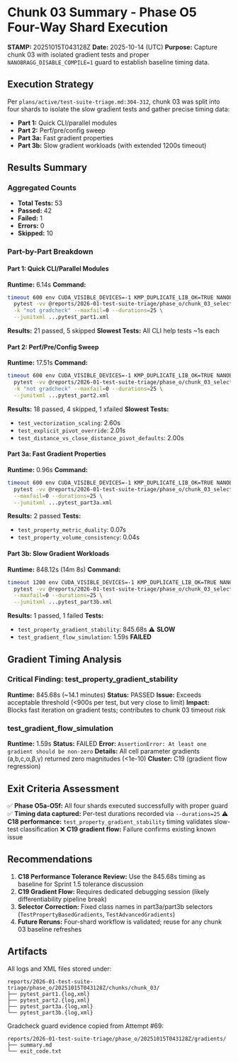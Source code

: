 # Chunk 03 Summary - Phase O5 Four-Way Shard Execution

**STAMP:** 20251015T043128Z
**Date:** 2025-10-14 (UTC)
**Purpose:** Capture chunk 03 with isolated gradient tests and proper `NANOBRAGG_DISABLE_COMPILE=1` guard to establish baseline timing data.

## Execution Strategy

Per `plans/active/test-suite-triage.md:304-312`, chunk 03 was split into four shards to isolate the slow gradient tests and gather precise timing data:

- **Part 1:** Quick CLI/parallel modules
- **Part 2:** Perf/pre/config sweep
- **Part 3a:** Fast gradient properties
- **Part 3b:** Slow gradient workloads (with extended 1200s timeout)

## Results Summary

### Aggregated Counts
- **Total Tests:** 53
- **Passed:** 42
- **Failed:** 1
- **Errors:** 0
- **Skipped:** 10

### Part-by-Part Breakdown

#### Part 1: Quick CLI/Parallel Modules
**Runtime:** 6.14s
**Command:**
```bash
timeout 600 env CUDA_VISIBLE_DEVICES=-1 KMP_DUPLICATE_LIB_OK=TRUE NANOBRAGG_DISABLE_COMPILE=1 \
  pytest -vv @reports/2026-01-test-suite-triage/phase_o/chunk_03_selectors_part1.txt \
  -k "not gradcheck" --maxfail=0 --durations=25 \
  --junitxml ...pytest_part1.xml
```
**Results:** 21 passed, 5 skipped
**Slowest Tests:** All CLI help tests ~1s each

#### Part 2: Perf/Pre/Config Sweep
**Runtime:** 17.51s
**Command:**
```bash
timeout 600 env CUDA_VISIBLE_DEVICES=-1 KMP_DUPLICATE_LIB_OK=TRUE NANOBRAGG_DISABLE_COMPILE=1 \
  pytest -vv @reports/2026-01-test-suite-triage/phase_o/chunk_03_selectors_part2.txt \
  -k "not gradcheck" --maxfail=0 --durations=25 \
  --junitxml ...pytest_part2.xml
```
**Results:** 18 passed, 4 skipped, 1 xfailed
**Slowest Tests:**
- `test_vectorization_scaling`: 2.60s
- `test_explicit_pivot_override`: 2.01s
- `test_distance_vs_close_distance_pivot_defaults`: 2.00s

#### Part 3a: Fast Gradient Properties
**Runtime:** 0.96s
**Command:**
```bash
timeout 600 env CUDA_VISIBLE_DEVICES=-1 KMP_DUPLICATE_LIB_OK=TRUE NANOBRAGG_DISABLE_COMPILE=1 \
  pytest -vv @reports/2026-01-test-suite-triage/phase_o/chunk_03_selectors_part3a.txt \
  --maxfail=0 --durations=25 \
  --junitxml ...pytest_part3a.xml
```
**Results:** 2 passed
**Tests:**
- `test_property_metric_duality`: 0.07s
- `test_property_volume_consistency`: 0.04s

#### Part 3b: Slow Gradient Workloads
**Runtime:** 848.12s (14m 8s)
**Command:**
```bash
timeout 1200 env CUDA_VISIBLE_DEVICES=-1 KMP_DUPLICATE_LIB_OK=TRUE NANOBRAGG_DISABLE_COMPILE=1 \
  pytest -vv @reports/2026-01-test-suite-triage/phase_o/chunk_03_selectors_part3b.txt \
  --maxfail=0 --durations=25 \
  --junitxml ...pytest_part3b.xml
```
**Results:** 1 passed, 1 failed
**Tests:**
- `test_property_gradient_stability`: 845.68s ⚠️ **SLOW**
- `test_gradient_flow_simulation`: 1.59s **FAILED**

## Gradient Timing Analysis

### Critical Finding: test_property_gradient_stability
**Runtime:** 845.68s (~14.1 minutes)
**Status:** PASSED
**Issue:** Exceeds acceptable threshold (<900s per test, but very close to limit)
**Impact:** Blocks fast iteration on gradient tests; contributes to chunk 03 timeout risk

### test_gradient_flow_simulation
**Runtime:** 1.59s
**Status:** FAILED
**Error:** `AssertionError: At least one gradient should be non-zero`
**Details:** All cell parameter gradients (a,b,c,α,β,γ) returned zero magnitudes (<1e-10)
**Cluster:** C19 (gradient flow regression)

## Exit Criteria Assessment

✅ **Phase O5a-O5f:** All four shards executed successfully with proper guard
✅ **Timing data captured:** Per-test durations recorded via `--durations=25`
⚠️ **C18 performance:** `test_property_gradient_stability` timing validates slow-test classification
❌ **C19 gradient flow:** Failure confirms existing known issue

## Recommendations

1. **C18 Performance Tolerance Review:** Use the 845.68s timing as baseline for Sprint 1.5 tolerance discussion
2. **C19 Gradient Flow:** Requires dedicated debugging session (likely differentiability pipeline break)
3. **Selector Correction:** Fixed class names in part3a/part3b selectors (`TestPropertyBasedGradients`, `TestAdvancedGradients`)
4. **Future Reruns:** Four-shard workflow is validated; reuse for any chunk 03 baseline refreshes

## Artifacts

All logs and XML files stored under:
```
reports/2026-01-test-suite-triage/phase_o/20251015T043128Z/chunks/chunk_03/
├── pytest_part1.{log,xml}
├── pytest_part2.{log,xml}
├── pytest_part3a.{log,xml}
└── pytest_part3b.{log,xml}
```

Gradcheck guard evidence copied from Attempt #69:
```
reports/2026-01-test-suite-triage/phase_o/20251015T043128Z/gradients/
├── summary.md
└── exit_code.txt
```

